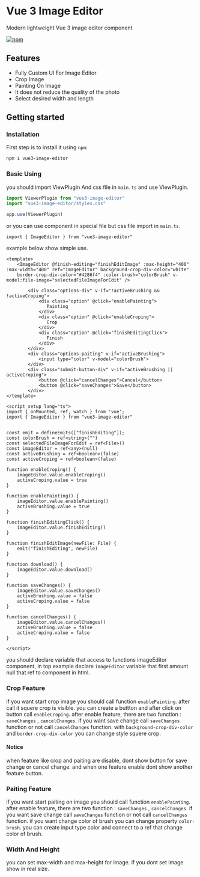 # Vue 3 Image Editor

Modern lightweight Vue 3 image editor component

<p>
  <a href="https://www.npmjs.com/package/vue3-image-editor"><img src="https://img.shields.io/npm/v/vue3-image-editor.svg" alt="npm"/></a>
</p>

## Features

-  Fully Custom UI For Image Editor
-  Crop Image
-  Painting On Image
-  It does not reduce the quality of the photo
-  Select desired width and length

## Getting started

### Installation

First step is to install it using `npm`:

```bash
npm i vue3-image-editor
```

### Basic Using

you should import ViewPlugin And css file in `main.ts` and use ViewPlugin.

```ts
import ViewerPlugin from "vue3-image-editor"
import "vue3-image-editor/styles.css"

app.use(ViewerPlugin)
```
or you can use component in special file but css file import in `main.ts`.

```vue
import { ImageEditor } from "vue3-image-editor"
```

example below show simple use.

```vue
<template>
    <ImageEditor @finish-editing="finishEditImage" :max-height="400"   :max-width="400" ref="imageEditor" background-crop-div-color="white"
    border-crop-div-color="#4286f4" :color-brush="colorBrush" v-model:file-image="selectedFileImageForEdit" />

        <div class="options-div" v-if="!activeBrushing && !activeCroping">
            <div class="option" @click="enablePainting">
               Painting
            </div>
            <div class="option" @click="enableCroping">
               Crop
            </div>
            <div class="option" @click="finishEditingClick">
               Finish
            </div>
        </div>
        <div class="options-paiting" v-if="activeBrushing">
            <input type="color" v-model="colorBrush">
        </div>
        <div class="submit-button-div" v-if="activeBrushing || activeCroping">
            <button @click="cancelChanges">Cancel</button>
            <button @click="saveChanges">Save</button>
        </div>
</template>

<script setup lang="ts">
import { onMounted, ref, watch } from 'vue';
import { ImageEditor } from "vue3-image-editor"


const emit = defineEmits(["finishEditing"]);
const colorBrush = ref<string>("")
const selectedFileImageForEdit = ref<File>()
const imageEditor = ref<any>(null)
const activeBrushing = ref<boolean>(false)
const activeCroping = ref<boolean>(false)

function enableCroping() {
    imageEditor.value.enableCroping()
    activeCroping.value = true
}

function enablePainting() {
    imageEditor.value.enablePainting()
    activeBrushing.value = true
}

function finishEditingClick() {
    imageEditor.value.finishEditing()
}

function finishEditImage(newFile: File) {
    emit("finishEditing", newFile)
}

function download() {
    imageEditor.value.download()
}

function saveChanges() {
    imageEditor.value.saveChanges()
    activeBrushing.value = false
    activeCroping.value = false
}

function cancelChanges() {
    imageEditor.value.cancelChanges()
    activeBrushing.value = false
    activeCroping.value = false
}

</script>
```

you should declare variable that access to functions imageEditor component, in top example declare `imageEditor` variable that first amount null that ref to component in html. 

### Crop Feature
if you want start crop image you should call function `enablePainting`. after call it squere crop is visible. you can create a buttton and after click on button call `enableCroping`. after enable feature, there are two function : `saveChanges` , `cancelChanges`. if you want save change call `saveChanges` function or not call `cancelChanges` function. with `background-crop-div-color` and `border-crop-div-color` you can change style squere crop.

#### Notice
when feature like crop and paiting are disable, dont show button for save change or cancel change.
and when one feature enable dont show another feature button.

### Paiting Feature
if you want start paiting on image you should call function `enablePainting`. after enable feature, there are two function : `saveChanges` , `cancelChanges`. if you want save change call `saveChanges` function or not call `cancelChanges` function. if you want change color of brush you can change property `color-brush`. you can create input type color and connect to a ref that change color of brush.


### Width And Height
you can set max-width and max-height for image. if you dont set image show in real size.
